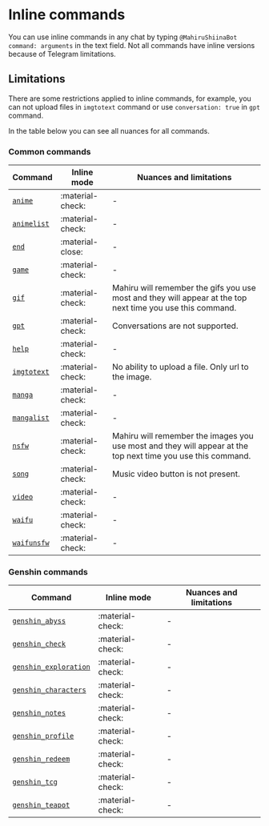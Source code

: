 # Inline commands

You can use inline commands in any chat by typing `@MahiruShiinaBot command: arguments` in the text field. Not all commands have inline versions because of Telegram limitations.

## Limitations

There are some restrictions applied to inline commands, for example, you can not upload files in `imgtotext` command or use `conversation: true` in `gpt` command. 

In the table below you can see all nuances for all commands.

### Common commands

| Command                                            | Inline mode      | Nuances and limitations                                                                                      |
| -------------------------------------------------- | ---------------- | ------------------------------------------------------------------------------------------------------------ |
| [`anime`](./commands-list/common/anime.md)         | :material-check: | -                                                                                                            |
| [`animelist`](./commands-list/common/animelist.md) | :material-check: | -                                                                                                            |
| [`end`](./commands-list/common/end.md)             | :material-close: | -                                                                                                            |
| [`game`](./commands-list/common/game.md)           | :material-check: | -                                                                                                            |
| [`gif`](./commands-list/common/gif.md)             | :material-check: | Mahiru will remember the gifs you use most and they will appear at the top next time you use this command.   |
| [`gpt`](./commands-list/common/gpt.md)             | :material-check: | Conversations are not supported.                                                                             |
| [`help`](./commands-list/common/help.md)           | :material-check: | -                                                                                                            |
| [`imgtotext`](./commands-list/common/imgtotext.md) | :material-check: | No ability to upload a file. Only url to the image.                                                          |
| [`manga`](./commands-list/common/manga.md)         | :material-check: | -                                                                                                            |
| [`mangalist`](./commands-list/common/mangalist.md) | :material-check: | -                                                                                                            |
| [`nsfw`](./commands-list/common/nsfw.md)           | :material-check: | Mahiru will remember the images you use most and they will appear at the top next time you use this command. |
| [`song`](./commands-list/common/song.md)           | :material-check: | Music video button is not present.                                                                           |
| [`video`](./commands-list/common/video.md)         | :material-check: | -                                                                                                            |
| [`waifu`](./commands-list/common/waifu.md)         | :material-check: | -                                                                                                            |
| [`waifunsfw`](./commands-list/common/waifunsfw.md) | :material-check: | -                                                                                                            |

### Genshin commands

| Command                                                         | Inline mode       | Nuances and limitations                                 |
| --------------------------------------------------------------- | ----------------- | ------------------------------------------------------- |
| [`genshin_abyss`](./commands-list/genshin/abyss.md)             | :material-check:  | -                                                       |
| [`genshin_check`](./commands-list/genshin/check.md)             | :material-check:  | -                                                       |
| [`genshin_exploration`](./commands-list/genshin/exploration.md) | :material-check:  | -                                                       |
| [`genshin_characters`](./commands-list/genshin/characters.md)   | :material-check:  | -                                                       |
| [`genshin_notes`](./commands-list/genshin/notes.md)             | :material-check:  | -                                                       |
| [`genshin_profile`](./commands-list/genshin/profile.md)         | :material-check:  | -                                                       |
| [`genshin_redeem`](./commands-list/genshin/redeem.md)           | :material-check:  | -                                                       |
| [`genshin_tcg`](./commands-list/genshin/tcg.md)                 | :material-check:  | -                                                       |
| [`genshin_teapot`](./commands-list/genshin/teapot.md)           | :material-check:  | -                                                       |
